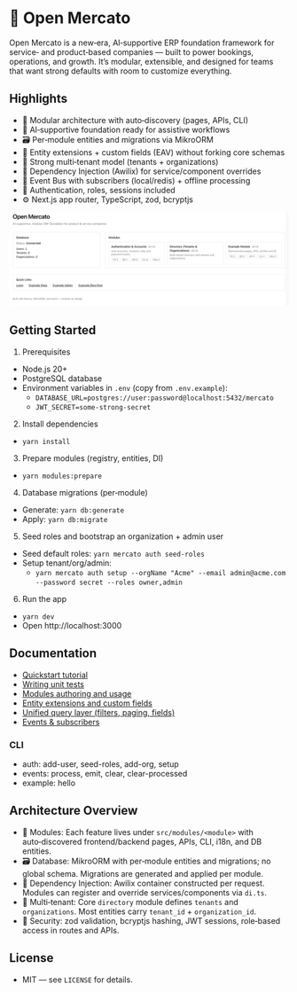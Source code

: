 # 🚀 Open Mercato

Open Mercato is a new‑era, AI‑supportive ERP foundation framework for service‑ and product‑based companies — built to power bookings, operations, and growth. It’s modular, extensible, and designed for teams that want strong defaults with room to customize everything.

## Highlights

- 🧩 Modular architecture with auto‑discovery (pages, APIs, CLI)
- 🧠 AI‑supportive foundation ready for assistive workflows
- 🗃️ Per‑module entities and migrations via MikroORM
- 🧬 Entity extensions + custom fields (EAV) without forking core schemas
- 🧱 Strong multi‑tenant model (tenants + organizations)
- 🧰 Dependency Injection (Awilix) for service/component overrides
- 🔔 Event Bus with subscribers (local/redis) + offline processing
- 🔐 Authentication, roles, sessions included
- ⚙️ Next.js app router, TypeScript, zod, bcryptjs

<img src="./docs//open-mercato-homepage.jpg" alt="Open Mercato homepage"/>

## Getting Started

1) Prerequisites
- Node.js 20+
- PostgreSQL database
- Environment variables in `.env` (copy from `.env.example`):
  - `DATABASE_URL=postgres://user:password@localhost:5432/mercato`
  - `JWT_SECRET=some-strong-secret`

2) Install dependencies

- `yarn install`

3) Prepare modules (registry, entities, DI)

- `yarn modules:prepare`

4) Database migrations (per‑module)

- Generate: `yarn db:generate`
- Apply: `yarn db:migrate`

5) Seed roles and bootstrap an organization + admin user

- Seed default roles: `yarn mercato auth seed-roles`
- Setup tenant/org/admin:
  - `yarn mercato auth setup --orgName "Acme" --email admin@acme.com --password secret --roles owner,admin`

6) Run the app

- `yarn dev`
- Open http://localhost:3000

## Documentation

- <a href="./docs/tutorials/first-app.md">Quickstart tutorial</a>
- <a href="./docs/tutorials/testing.md">Writing unit tests</a>
- <a href="./docs/modules.md">Modules authoring and usage</a>
- <a href="./docs/data-extensibility.md">Entity extensions and custom fields</a>
- <a href="./docs/query-layer.md">Unified query layer (filters, paging, fields)</a>
- <a href="./docs/events-and-subscribers.md">Events & subscribers</a>

### CLI

- auth: add-user, seed-roles, add-org, setup
- events: process, emit, clear, clear-processed
- example: hello

## Architecture Overview

- 🧩 Modules: Each feature lives under `src/modules/<module>` with auto‑discovered frontend/backend pages, APIs, CLI, i18n, and DB entities.
- 🗃️ Database: MikroORM with per‑module entities and migrations; no global schema. Migrations are generated and applied per module.
- 🧰 Dependency Injection: Awilix container constructed per request. Modules can register and override services/components via `di.ts`.
- 🏢 Multi‑tenant: Core `directory` module defines `tenants` and `organizations`. Most entities carry `tenant_id` + `organization_id`.
- 🔐 Security: zod validation, bcryptjs hashing, JWT sessions, role‑based access in routes and APIs.

## License

- MIT — see `LICENSE` for details.
